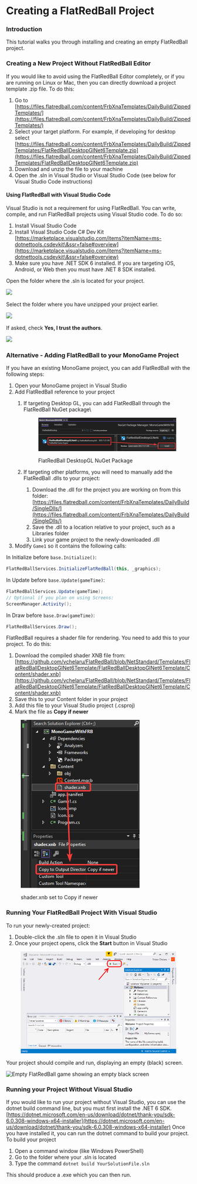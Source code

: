 # Creating a FlatRedBall Project

### Introduction

This tutorial walks you through installing and creating an empty FlatRedBall project.

### Creating a New Project Without FlatRedBall Editor

If you would like to avoid using the FlatRedBall Editor completely, or if you are running on Linux or Mac, then you can directly download a project template .zip file. To do this:

1. Go to [https://files.flatredball.com/content/FrbXnaTemplates/DailyBuild/ZippedTemplates/](https://files.flatredball.com/content/FrbXnaTemplates/DailyBuild/ZippedTemplates/)
2. Select your target platform. For example, if developing for desktop select [https://files.flatredball.com/content/FrbXnaTemplates/DailyBuild/ZippedTemplates/FlatRedBallDesktopGlNet6Template.zip](https://files.flatredball.com/content/FrbXnaTemplates/DailyBuild/ZippedTemplates/FlatRedBallDesktopGlNet6Template.zip)
3. Download and unzip the file to your machine
4. Open the .sln in Visual Studio or Visual Studio Code (see below for Visual Studio Code instructions)

#### Using FlatRedBall with Visual Studio Code

Visual Studio is not a requirement for using FlatRedBall. You can write, compile, and run FlatRedBall projects using Visual Studio code. To do so:

1. Install Visual Studio Code
2. Install Visual Studio Code C# Dev Kit [https://marketplace.visualstudio.com/items?itemName=ms-dotnettools.csdevkit\&ssr=false#overview](https://marketplace.visualstudio.com/items?itemName=ms-dotnettools.csdevkit\&ssr=false#overview)
3. Make sure you have .NET SDK 6 installed. If you are targeting iOS, Android, or Web then you must have .NET 8 SDK installed.

Open the folder where the .sln is located for your project.

![](../../.gitbook/assets/2023-08-img\_64d8e28919fe6.png)

Select the folder where you have unzipped your project earlier.

![](../../.gitbook/assets/2023-08-img\_64d8e2d376c20.png)

If asked, check **Yes, I trust the authors**.

![](../../.gitbook/assets/2023-08-img\_64d8e207f1e75.png)

### Alternative - Adding FlatRedBall to your MonoGame Project

If you have an existing MonoGame project, you can add FlatRedBall with the following steps:

1. Open your MonoGame project in Visual Studio
2. Add FlatRedBall reference to your project
   1.  If targeting Desktop GL, you can add FlatRedBall through the FlatRedBall NuGet package\\

       <figure><img src="../../.gitbook/assets/image (184).png" alt=""><figcaption><p>FlatRedBall DesktopGL NuGet Package</p></figcaption></figure>
   2. If targeting other platforms, you will need to manually add the FlatRedBall .dlls to your project:
      1. Download the .dll for the project you are working on from this folder: [https://files.flatredball.com/content/FrbXnaTemplates/DailyBuild/SingleDlls/](https://files.flatredball.com/content/FrbXnaTemplates/DailyBuild/SingleDlls/)
      2. Save the .dll to a location relative to your project, such as a Libraries folder
      3. Link your game project to the newly-downloaded .dll
3. Modify `Game1` so it contains the following calls:

In Initialize before `base.Initialize()`:

```csharp
FlatRedBallServices.InitializeFlatRedBall(this, _graphics);
```

In Update before `base.Update(gameTime)`:

```csharp
FlatRedBallServices.Update(gameTime);
// Optional if you plan on using Screens:
ScreenManager.Activity();
```

In Draw before `base.Draw(gameTime)`:

```csharp
FlatRedBallServices.Draw();
```

FlatRedBall requires a shader file for rendering. You need to add this to your project. To do this:

1. Download the compiled shader XNB file from: [https://github.com/vchelaru/FlatRedBall/blob/NetStandard/Templates/FlatRedBallDesktopGlNet6Template/FlatRedBallDesktopGlNet6Template/Content/shader.xnb](https://github.com/vchelaru/FlatRedBall/blob/NetStandard/Templates/FlatRedBallDesktopGlNet6Template/FlatRedBallDesktopGlNet6Template/Content/shader.xnb)
2. Save this to your Content folder in your project
3. Add this file to your Visual Studio project (.csproj)
4. Mark the file as **Copy if newer**

<figure><img src="../../.gitbook/assets/image (185).png" alt=""><figcaption><p>shader.xnb set to Copy if newer</p></figcaption></figure>

### Running Your FlatRedBall Project With Visual Studio

To run your newly-created project:

1. Double-click the .sln file to open it in Visual Studio
2. Once your project opens, click the **Start** button in Visual Studio

<figure><img src="../../.gitbook/assets/2017-09-img_59bff6110e49e.png" alt=""><figcaption></figcaption></figure>

Your project should compile and run, displaying an empty (black) screen.

![Empty FlatRedBall game showing an empty black screen](../../.gitbook/assets/2017-09-img\_59bff64728002.png)

### Running your Project Without Visual Studio

If you would like to run your project without Visual Studio, you can use the dotnet build command line, but you must first install the .NET 6 SDK. [https://dotnet.microsoft.com/en-us/download/dotnet/thank-you/sdk-6.0.308-windows-x64-installer](https://dotnet.microsoft.com/en-us/download/dotnet/thank-you/sdk-6.0.308-windows-x64-installer) Once you have installed it, you can run the dotnet command to build your project. To build your project

1. Open a command window (like Windows PowerShell)
2. Go to the folder where your .sln is located
3. Type the command `dotnet build YourSolutionFile.sln`

This should produce a .exe which you can then run.
